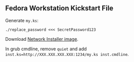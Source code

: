 ## Fedora Workstation Kickstart File

Generate `my.ks`:

```
./replace_password <<< SecretPassword123
```

Download [Network Installer image](https://alt.fedoraproject.org/).

In grub cmdline, remove `quiet` and add `inst.ks=http://XXX.XXX.XXX.XXX:1234/my.ks inst.cmdline`.
